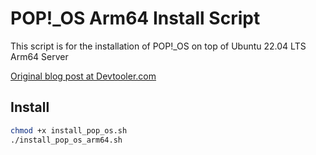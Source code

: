 # POP!_OS Arm64 Install Script

This script is for the installation of POP!_OS on top of Ubuntu 22.04 LTS Arm64 Server 

[Original blog post at Devtooler.com](https://www.devtooler.com/pop_os_arm64/)

## Install 
```bash
chmod +x install_pop_os.sh
./install_pop_os_arm64.sh
```
